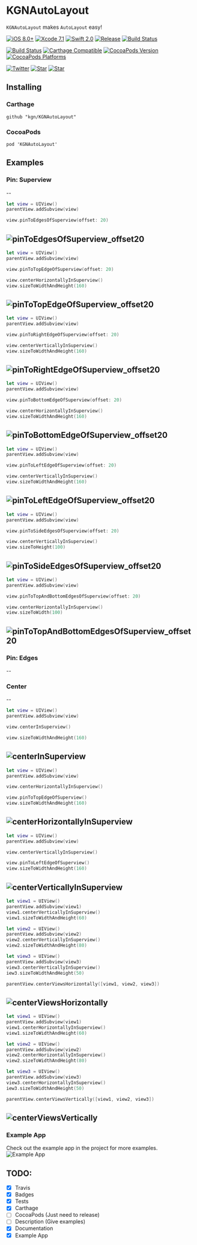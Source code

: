 # KGNAutoLayout

`KGNAutoLayout` makes `AutoLayout` easy!

[![iOS 8.0+](http://img.shields.io/badge/iOS-8.0%2B-blue.svg)]()
[![Xcode 7.1](http://img.shields.io/badge/Xcode-7.1-blue.svg)]()
[![Swift 2.0](http://img.shields.io/badge/Swift-2.0-blue.svg)]()
[![Release](https://img.shields.io/github/release/kgn/KGNAutoLayout.svg)](/releases)
[![Build Status](http://img.shields.io/badge/License-MIT-lightgrey.svg)](/LICENSE)

[![Build Status](https://travis-ci.org/kgn/KGNAutoLayout.svg)](https://travis-ci.org/kgn/KGNAutoLayout)
[![Carthage Compatible](https://img.shields.io/badge/Carthage-Compatible-4BC51D.svg)](https://github.com/Carthage/Carthage)
[![CocoaPods Version](https://img.shields.io/cocoapods/v/KGNAutoLayout.svg)](https://cocoapods.org/pods/KGNAutoLayout)
[![CocoaPods Platforms](https://img.shields.io/cocoapods/p/KGNAutoLayout.svg)](https://cocoapods.org/pods/KGNAutoLayout)

[![Twitter](https://img.shields.io/badge/Twitter-@iamkgn-55ACEE.svg)](http://twitter.com/iamkgn)
[![Star](https://img.shields.io/github/followers/kgn.svg?style=social&label=Follow%20%40kgn)](https://github.com/kgn)
[![Star](https://img.shields.io/github/stars/kgn/KGNAutoLayout.svg?style=social&label=Star)](https://github.com/kgn/KGNAutoLayout)

## Installing

### Carthage
```
github "kgn/KGNAutoLayout"
```

### CocoaPods
```
pod 'KGNAutoLayout'
```

## Examples

### Pin: Superview
--

``` Swift
let view = UIView()
parentView.addSubview(view)

view.pinToEdgesOfSuperview(offset: 20)
```
![pinToEdgesOfSuperview_offset20](Example/Snapshots/pinToEdgesOfSuperview_offset20.png)
--


``` Swift
let view = UIView()
parentView.addSubview(view)

view.pinToTopEdgeOfSuperview(offset: 20)

view.centerHorizontallyInSuperview()
view.sizeToWidthAndHeight(160)
```
![pinToTopEdgeOfSuperview_offset20](Example/Snapshots/pinToTopEdgeOfSuperview_offset20.png)
--


``` Swift
let view = UIView()
parentView.addSubview(view)

view.pinToRightEdgeOfSuperview(offset: 20)

view.centerVerticallyInSuperview()
view.sizeToWidthAndHeight(160)
```
![pinToRightEdgeOfSuperview_offset20](Example/Snapshots/pinToRightEdgeOfSuperview_offset20.png)
--


``` Swift
let view = UIView()
parentView.addSubview(view)

view.pinToBottomEdgeOfSuperview(offset: 20)

view.centerHorizontallyInSuperview()
view.sizeToWidthAndHeight(160)
```
![pinToBottomEdgeOfSuperview_offset20](Example/Snapshots/pinToBottomEdgeOfSuperview_offset20.png)
--


``` Swift
let view = UIView()
parentView.addSubview(view)

view.pinToLeftEdgeOfSuperview(offset: 20)

view.centerVerticallyInSuperview()
view.sizeToWidthAndHeight(160)
```
![pinToLeftEdgeOfSuperview_offset20](Example/Snapshots/pinToLeftEdgeOfSuperview_offset20.png)
--


``` Swift
let view = UIView()
parentView.addSubview(view)

view.pinToSideEdgesOfSuperview(offset: 20)

view.centerVerticallyInSuperview()
view.sizeToHeight(100)
```
![pinToSideEdgesOfSuperview_offset20](Example/Snapshots/pinToSideEdgesOfSuperview_offset20.png)
--


``` Swift
let view = UIView()
parentView.addSubview(view)

view.pinToTopAndBottomEdgesOfSuperview(offset: 20)

view.centerHorizontallyInSuperview()
view.sizeToWidth(100)
```
![pinToTopAndBottomEdgesOfSuperview_offset20](Example/Snapshots/pinToTopAndBottomEdgesOfSuperview_offset20.png)
--

### Pin: Edges
--
### Center
--

``` Swift
let view = UIView()
parentView.addSubview(view)

view.centerInSuperview()

view.sizeToWidthAndHeight(160)
```
![centerInSuperview](Example/Snapshots/centerInSuperview.png)
--


``` Swift
let view = UIView()
parentView.addSubview(view)

view.centerHorizontallyInSuperview()

view.pinToTopEdgeOfSuperview()
view.sizeToWidthAndHeight(160)
```
![centerHorizontallyInSuperview](Example/Snapshots/centerHorizontallyInSuperview.png)
--


``` Swift
let view = UIView()
parentView.addSubview(view)

view.centerVerticallyInSuperview()

view.pinToLeftEdgeOfSuperview()
view.sizeToWidthAndHeight(160)
```
![centerVerticallyInSuperview](Example/Snapshots/centerVerticallyInSuperview.png)
--


``` Swift
let view1 = UIView()
parentView.addSubview(view1)
view1.centerVerticallyInSuperview()
view1.sizeToWidthAndHeight(60)

let view2 = UIView()
parentView.addSubview(view2)
view2.centerVerticallyInSuperview()
view2.sizeToWidthAndHeight(80)

let view3 = UIView()
parentView.addSubview(view3)
view3.centerVerticallyInSuperview()
iew3.sizeToWidthAndHeight(50)

parentView.centerViewsHorizontally([view1, view2, view3])
```
![centerViewsHorizontally](Example/Snapshots/centerViewsHorizontally.png)
--


``` Swift
let view1 = UIView()
parentView.addSubview(view1)
view1.centerHorizontallyInSuperview()
view1.sizeToWidthAndHeight(60)

let view2 = UIView()
parentView.addSubview(view2)
view2.centerHorizontallyInSuperview()
view2.sizeToWidthAndHeight(80)

let view3 = UIView()
parentView.addSubview(view3)
view3.centerHorizontallyInSuperview()
iew3.sizeToWidthAndHeight(50)

parentView.centerViewsVertically([view1, view2, view3])
```
![centerViewsVertically](Example/Snapshots/centerViewsVertically.png)
--

### Example App

Check out the example app in the project for more examples.
![Example App](/KGNAutoLayoutExample.gif)

## TODO:
- [X] Travis
- [X] Badges
- [X] Tests
- [X] Carthage
- [ ] CocoaPods (Just need to release)
- [ ] Description (Give examples)
- [X] Documentation
- [X] Example App
